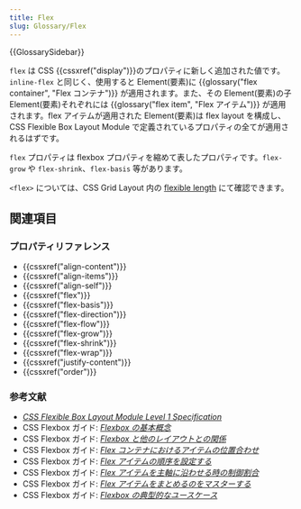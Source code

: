 ```yaml
---
title: Flex
slug: Glossary/Flex
---
```


{{GlossarySidebar}}

`flex` は CSS {{cssxref("display")}}のプロパティに新しく追加された値です。`inline-flex` と同じく、使用すると Element(要素)に {{glossary("flex container", "Flex コンテナ")}} が適用されます。また、その Element(要素)の子 Element(要素)それぞれには {{glossary("flex item", "Flex アイテム")}} が適用されます。flex アイテムが適用された Element(要素)は flex layout を構成し、CSS Flexible Box Layout Module で定義されているプロパティの全てが適用されるはずです。

`flex` プロパティは flexbox プロパティを縮めて表したプロパティです。`flex-grow` や `flex-shrink`、`flex-basis` 等があります。

`<flex>` については、CSS Grid Layout 内の [flexible length](/ja/docs/Web/CSS/flex_value) にて確認できます。

## 関連項目

### プロパティリファレンス

- {{cssxref("align-content")}}
- {{cssxref("align-items")}}
- {{cssxref("align-self")}}
- {{cssxref("flex")}}
- {{cssxref("flex-basis")}}
- {{cssxref("flex-direction")}}
- {{cssxref("flex-flow")}}
- {{cssxref("flex-grow")}}
- {{cssxref("flex-shrink")}}
- {{cssxref("flex-wrap")}}
- {{cssxref("justify-content")}}
- {{cssxref("order")}}

### 参考文献

- _[CSS Flexible Box Layout Module Level 1 Specification](https://www.w3.org/TR/css-flexbox-1/)_
- CSS Flexbox ガイド: _[Flexbox の基本概念](/ja/docs/Web/CSS/CSS_Flexible_Box_Layout/Basic_Concepts_of_Flexbox)_
- CSS Flexbox ガイド: _[Flexbox と他のレイアウトとの関係](/ja/docs/Web/CSS/CSS_Flexible_Box_Layout/Relationship_of_Flexbox_to_Other_Layout_Methods)_
- CSS Flexbox ガイド: _[Flex コンテナにおけるアイテムの位置合わせ](/ja/docs/Web/CSS/CSS_Flexible_Box_Layout/Aligning_Items_in_a_Flex_Container)_
- CSS Flexbox ガイド: _[Flex アイテムの順序を設定する](/ja/docs/Web/CSS/CSS_Flexible_Box_Layout/Ordering_Flex_Items)_
- CSS Flexbox ガイド: _[Flex アイテムを主軸に沿わせる時の制御割合](/ja/docs/Web/CSS/CSS_Flexible_Box_Layout/Controlling_Ratios_of_Flex_Items_Along_the_Main_Ax)_
- CSS Flexbox ガイド: _[Flex アイテムをまとめるのをマスターする](/ja/docs/Web/CSS/CSS_Flexible_Box_Layout/Mastering_Wrapping_of_Flex_Items)_
- CSS Flexbox ガイド: _[Flexbox の典型的なユースケース](/ja/docs/Web/CSS/CSS_Flexible_Box_Layout/Typical_Use_Cases_of_Flexbox)_
